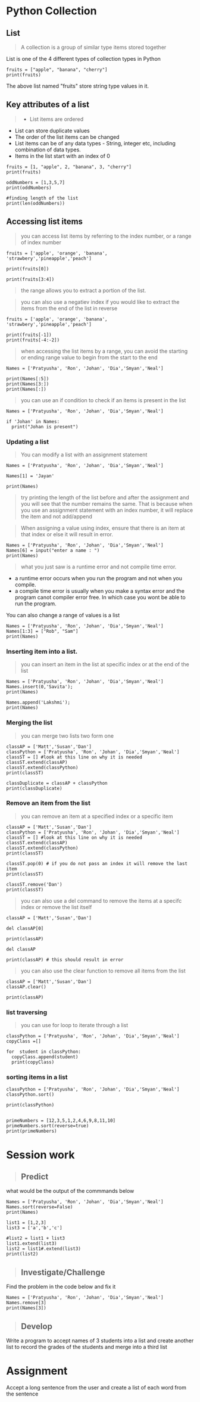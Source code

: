 # Python Collection

## List

> A collection is a group of similar type items stored together

List is one of the 4 different types of collection types in Python

```
fruits = ["apple", "banana", "cherry"]
print(fruits)
```

The above list named "fruits" store string type values in it. 

## Key attributes of a list

> - List items are ordered
- List can store duplicate values 
- The order of the list items can be changed
- List items can be of any data types - String, integer etc, including combination of data types. 
- Items in the list start with an index of 0

```
fruits = [1, "apple", 2, "banana", 3, "cherry"]
print(fruits)

oddNumbers = [1,3,5,7]
print(oddNumbers)

#finding length of the list 
print(len(oddNumbers))

```

## Accessing list items  
> you can access list items by referring to the index number, or a range of index number 

```
fruits = ['apple', 'orange', 'banana', 'strawbery','pineapple','peach']

print(fruits[0])

print(fruits[3:4])

```
> the range allows you to extract a portion of the list. 

> you can also use a negatiev index if you would like to extract the items from the end of the list in reverse


```
fruits = ['apple', 'orange', 'banana', 'strawbery','pineapple','peach']

print(fruits[-1])
print(fruits[-4:-2])
```

> when accessing the list items by a range, you can avoid the starting or ending range value to begin from the start to the end 


```
Names = ['Pratyusha', 'Ron', 'Johan', 'Dia','Smyan','Neal']

print(Names[:5])
print(Names[3:])
print(Names[:])
```

> you can use an if condition to check if an items is present in the list

```
Names = ['Pratyusha', 'Ron', 'Johan', 'Dia','Smyan','Neal']

if 'Johan' in Names:
  print("Johan is present")

```

### Updating a list 

> You can modify a list with an assignment statement 

```
Names = ['Pratyusha', 'Ron', 'Johan', 'Dia','Smyan','Neal']

Names[1] = 'Jayan'

print(Names)

```

> try printing the length of the list before and after the assignment and you will see that the number remains the same. That is because when you use an assignment statement with an index number, it will replace the item and not add/append

> When assigning a value using index, ensure that there is an item at that index or else it will result in error. 

```
Names = ['Pratyusha', 'Ron', 'Johan', 'Dia','Smyan','Neal']
Names[6] = input("enter a name : ")
print(Names)

```

> what you just saw is a runtime error and not compile time error. 
- a runtime error occurs when you run the program and not when you compile. 
- a compile time error is usually when you make a syntax error and the program canot compiler error free. In which case you wont be able to run the program.  

You can also change a range of values is a list


```
Names = ['Pratyusha', 'Ron', 'Johan', 'Dia','Smyan','Neal']
Names[1:3] = ["Rob", "Sam"]
print(Names)
```


### Inserting item into a list. 

> you can insert an item in the list at specific index or at the end of the list

```
Names = ['Pratyusha', 'Ron', 'Johan', 'Dia','Smyan','Neal']
Names.insert(0,'Savita');
print(Names)

Names.append('Lakshmi');
print(Names)
```


### Merging the list 

> you can merge two lists two form one 

```
classAP = ['Matt','Susan','Dan']
classPython = ['Pratyusha', 'Ron', 'Johan', 'Dia','Smyan','Neal']
classST = [] #look at this line on why it is needed
classST.extend(classAP)
classST.extend(classPython)
print(classST)

classDuplicate = classAP + classPython
print(classDuplicate)
```

### Remove an item from the list 

> you can remove an item at a specified index or a specific item

```
classAP = ['Matt','Susan','Dan']
classPython = ['Pratyusha', 'Ron', 'Johan', 'Dia','Smyan','Neal']
classST = [] #look at this line on why it is needed
classST.extend(classAP)
classST.extend(classPython)
print(classST)

classST.pop(0) # if you do not pass an index it will remove the last item
print(classST)

classST.remove('Dan')
print(classST)
```

> you can also use a del command to remove the items at a specifc index or remove the list itself

```
classAP = ['Matt','Susan','Dan']

del classAP[0]

print(classAP)
 
del classAP

print(classAP) # this should result in error

```

> you can also use the clear function to remove all items from the list

```
classAP = ['Matt','Susan','Dan']
classAP.clear()

print(classAP)
```

### list traversing 

> you can use for loop to iterate through a list 

```
classPython = ['Pratyusha', 'Ron', 'Johan', 'Dia','Smyan','Neal']
copyClass =[]

for  student in classPython:
  copyClass.append(student)
  print(copyClass)

```

### sorting items in a list 

```
classPython = ['Pratyusha', 'Ron', 'Johan', 'Dia','Smyan','Neal']
classPython.sort()

print(classPython)


primeNumbers = [12,3,5,1,2,4,6,9,8,11,10]
primeNumbers.sort(reverse=true)
print(primeNumbers)
```


# Session work 

> ##  Predict 
what would be the output of the commmands below

```
Names = ['Pratyusha', 'Ron', 'Johan', 'Dia','Smyan','Neal']
Names.sort(reverse=False)
print(Names)

```

```
list1 = [1,2,3]
list3 = ['a','b','c']

#list2 = list1 + list3
list1.extend(list3)
list2 = list1#.extend(list3) 
print(list2)
```

> ##  Investigate/Challenge
Find the problem in the code below and fix it

```
Names = ['Pratyusha', 'Ron', 'Johan', 'Dia','Smyan','Neal']
Names.remove[3]
print(Names[3])

```


> ## Develop 
Write a program to accept names of 3 students into a list and create another list to record the grades of the students and merge into a third list 


# Assignment
Accept a long sentence from the user and create a list of each word from the sentence 

